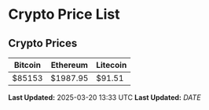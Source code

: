 # Crypto Price List

## Crypto Prices
| Bitcoin | Ethereum | Litecoin |
| ------- | -------- | -------- |
| $85153 | $1987.95 | $91.51 |
**Last Updated:** 2025-03-20 13:33 UTC
**Last Updated:** $DATE$
